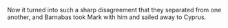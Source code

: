 Now it turned into such a sharp disagreement that they separated from one another, and Barnabas took Mark with him and sailed away to Cyprus. 